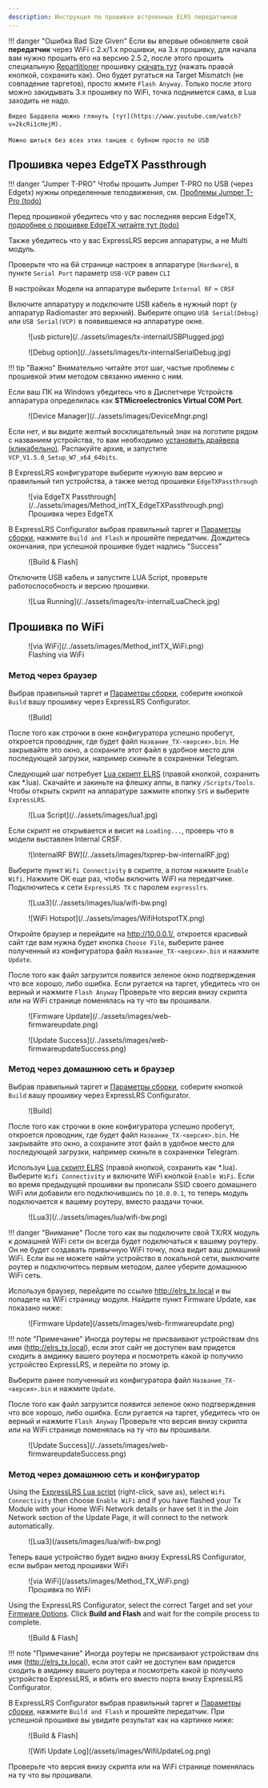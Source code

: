 ```yaml
---
description: Инструкция по прошивке встроенных ELRS передатчиков
---
```

!!! danger "Ошибка Bad Size Given"
    Если вы впервые обновляете свой **передатчик** через WiFi с 2.х/1.x прошивки, на 3.x прошивку, для начала вам нужно прошить его на версию 2.5.2, после этого прошить специальную [Repartitioner](https://github.com/ExpressLRS/repartitioner) прошивку [скачать тут](https://github.com/ExpressLRS/repartitioner/releases/download/1.0/repartitioner.bin) (нажать правой кнопкой, сохранить как). Оно будет ругаться на Target Mismatch (не совпадение таргетов), просто жмите `Flash Anyway`. 
    Только после этого можно закидывать 3.х прошивку по WiFi, точка поднимется сама, в Lua заходить не надо. 
    
    Видео Бардвела можно глянуть [тут](https://www.youtube.com/watch?v=2kcRi1cHejM).

    Можно шиться без всех этих танцев с бубном просто по USB

## Прошивка через EdgeTX Passthrough

!!! danger "Jumper T-PRO"
    Чтобы прошить Jumper T-PRO по USB (через Edgetx) нужны определенные телодвижения, см. [Проблемы Jumper T-Pro (todo)](https://todo)

Перед прошивкой убедитесь что у вас последняя версия EdgeTX, [подробнее о прошивке EdgeTX читайте тут (todo)](todo)

Также убедитесь что у вас ExpressLRS версия аппаратуры, а не Multi модуль.

Проверьте что на 6й странице настроек в аппаратуре (`Hardware`), в пункте `Serial Port` параметр `USB-VCP` равен `CLI`

В настройках Модели на аппаратуре выберите `Internal RF` = `CRSF`

Включите аппаратуру и подключите USB кабель в нужный порт (у аппаратур Radiomaster это верхний). Выберите опцию `USB Serial(Debug)` или `USB Serial(VCP)` в появившемся на аппаратуре окне.

<figure markdown>
![usb picture](/../assets/images/tx-internalUSBPlugged.jpg)
</figure>

<figure markdown>
![Debug option](/../assets/images/tx-internalSerialDebug.jpg)
</figure>

!!! tip "Важно"
    Внимательно читайте этот шаг, частые проблемы с прошивкой этим методом связанно именно с ним.

Если ваш ПК на Windows убедитесь что в Диспетчере Устройств аппаратура определилась как **STMicroelectronics Virtual COM Port**.

<figure markdown>
![Device Manager](/../assets/images/DeviceMngr.png)
</figure>

Если нет, и вы видите желтый восклицательный знак на логотипе рядом с названием устройства, то вам необходимо [установить драйвера (кликабельно)](https://www.st.com/en/development-tools/stsw-stm32102.html). Распакуйте архив, и запустите `VCP_V1.5.0_Setup_W7_x64_64bits`.

В ExpressLRS конфигураторе выберите нужную вам версию и правильный тип устройства, а также метод прошивки `EdgeTXPassthrough`

<figure markdown>
![via EdgeTX Passthrough](/../assets/images/Method_intTX_EdgeTXPassthrough.png)
<figcaption>Прошивка через EdgeTX</figcaption>
</figure>

В ExpressLRS Configurator выбрав правильный таргет и [Параметры сборки](/Manuals/FlashingOptions), нажмите `Build and Flash` и прошейте передатчик. Дождитесь окончания, при успешной прошивке будет надпись "Success"

<figure markdown>
![Build & Flash]
</figure>

Отключите USB кабель и запустите LUA Script, проверьте работоспособность и версию прошивки.

<figure markdown>
![Lua Running](/../assets/images/tx-internalLuaCheck.jpg)
</figure>

## Прошивка по WiFi

<figure markdown>
![via WiFi](/../assets/images/Method_intTX_WiFi.png)
<figcaption>Flashing via WiFi</figcaption>
</figure>

### Метод через браузер 

Выбрав правильный таргет и [Параметры сборки](/Manuals/FlashingOptions.md), cоберите кнопкой `Build` вашу прошивку через ExpressLRS Configurator.

<figure markdown>
![Build]
</figure>

После того как строчки в окне конфигуратора успешно пробегут, откроется проводник, где будет файл `Название_TX-<версия>.bin`.
Не закрывайте это окно, а сохраните этот файл в удобное место для последующей загрузки, например скиньте в сохраненки Telegram.

Следующий шаг потребует [Lua скрипт ELRS](https://github.com/ExpressLRS/ExpressLRS/blob/3.x.x-maintenance/src/lua/elrsV3.lua?raw=true) (правой кнопкой, сохранить как *.lua). Скачайте и закиньте на флешку аппы, в папку `/Scripts/Tools`.
Чтобы открыть скрипт на аппаратуре зажмите кпопку `SYS` и выберите `ExpressLRS`.

<figure markdown>
![Lua Script](/../assets/images/lua1.jpg)
</figure>

Если скрипт не открывается и висит на `Loading...`, проверь что в модели выставлен Internal CRSF.

<figure markdown>
![InternalRF BW](/../assets/images/txprep-bw-internalRF.jpg)
</figure>

Выберите пункт `Wifi Connectivity` в скрипте, а потом нажмите `Enable Wifi`. Нажмите ОК еще раз, чтобы включить WiFI на передатчике. Подключитесь к сети `ExpressLRS TX` с паролем `expresslrs`.

<figure markdown>
![Lua3](/../assets/images/lua/wifi-bw.png)
</figure>

<figure markdown>
![WiFi Hotspot](/../assets/images/WifiHotspotTX.png)
</figure>

Откройте браузер и перейдите на http://10.0.0.1/, откроется красивый сайт где вам нужна будет кнопка `Choose File`, выберите ранее полученный из конфигуратора файл `Название_TX-<версия>.bin` и нажмите `Update`.

После того как файл загрузится появится зеленое окно подтверждения что все хорошо, либо ошибка. Если ругается на таргет, убедитесь что он верный и нажмите `Flash Anyway`
Проверьте что версия внизу скрипта или на WiFi странице поменялась на ту что вы прошивали.

<figure markdown>
![Firmware Update](/../assets/images/web-firmwareupdate.png)
</figure>

<figure markdown>
![Update Success](/../assets/images/web-firmwareupdateSuccess.png)
</figure>

### Метод через домашнюю сеть и браузер

Выбрав правильный таргет и [Параметры сборки](../../../../Manuals/FlashingOptions.md), cоберите кнопкой `Build` вашу прошивку через ExpressLRS Configurator.

<figure markdown>
![Build]
</figure>

После того как строчки в окне конфигуратора успешно пробегут, откроется проводник, где будет файл `Название_TX-<версия>.bin`.
Не закрывайте это окно, а сохраните этот файл в удобное место для последующей загрузки, например скиньте в сохраненки Telegram.

Используя [Lua скрипт ELRS](https://github.com/ExpressLRS/ExpressLRS/blob/3.x.x-maintenance/src/lua/elrsV3.lua?raw=true) (правой кнопкой, сохранить как *.lua). Выберите `Wifi Connectivity` и включите WiFi кнопкой `Enable WiFi`. Если во время предыдущей прошивки вы прописали SSID своего домашнего WiFi или добавили его подключившись по `10.0.0.1`, то теперь модуль подключается к вашему роутеру, вместо раздачи точки.

<figure markdown>
![Lua3](/../assets/images/lua/wifi-bw.png)
</figure>

!!! danger "Внимание"
    После того как вы подключите свой TX/RX модуль к домашней WiFi сети он всегда будет подключаться к вашему роутеру. Он не будет создавать привычную WiFi точку, пока видит ваш домашний WiFi. Если вы не можете найти устройство в локальной сети, выключите роутер и подключитесь первым методом, далее уберите домашнюю WiFi сеть.

Используя браузер, перейдите по ссылке http://elrs_tx.local и вы попадете на WiFi страницу модуля. Найдите пункт Firmware Update, как показано ниже:

<figure markdown>
![Firmware Update](/assets/images/web-firmwareupdate.png)
</figure>

!!! note "Примечание"
    Иногда роутеры не присваивают устройствам dns имя (http://elrs_tx.local), если этот сайт не доступен вам придется сходить в амдинку вашего роутера и посмотреть какой ip получило устройство ExpressLRS, и перейти по этому ip.

Выберите ранее полученный из конфигуратора файл `Название_TX-<версия>.bin` и нажмите `Update`.

После того как файл загрузится появится зеленое окно подтверждения что все хорошо, либо ошибка. Если ругается на таргет, убедитесь что он верный и нажмите `Flash Anyway`
Проверьте что версия внизу скрипта или на WiFi странице поменялась на ту что вы прошивали.

<figure markdown>
![Update Success](/../assets/images/web-firmwareupdateSuccess.png)
</figure>

### Метод через домашнюю сеть и конфигуратор

Using the [ExpressLRS Lua script] (right-click, save as), select `Wifi Connectivity` then choose `Enable WiFi` and if you have flashed your Tx Module with your Home WiFi Network details or have set it in the Join Network section of the Update Page, it will connect to the network automatically.

<figure markdown>
![Lua3](/assets/images/lua/wifi-bw.png)
</figure>

Теперь ваше устройство будет видно внизу ExpressLRS Configurator, если выбран метод прошивки WiFi
<figure markdown>
![via WiFi](/assets/images/Method_TX_WiFi.png)
<figcaption>Прошивка по WiFi</figcaption>
</figure>

Using the ExpressLRS Configurator, select the correct Target and set your [Firmware Options]. Click **Build and Flash** and wait for the compile process to complete. 

<figure markdown>
![Build & Flash]
</figure>

!!! note "Примечание"
    Иногда роутеры не присваивают устройствам dns имя (http://elrs_tx.local), если этот сайт не доступен вам придется сходить в амдинку вашего роутера и посмотреть какой ip получило устройство ExpressLRS, и вбить его вместо порта внизу ExpressLRS Configurator.

В ExpressLRS Configurator выбрав правильный таргет и [Параметры сборки](../../../../Manuals/FlashingOptions.md), нажмите `Build and Flash` и прошейте передатчик. При успешной прошивке вы увидите результат как на картинке ниже:

<figure markdown>
![Build & Flash]
</figure>

<figure markdown>
![Wifi Update Log](/assets/images/WifiUpdateLog.png)
</figure>

Проверьте что версия внизу скрипта или на WiFi странице поменялась на ту что вы прошивали.

[ExpressLRS Lua script]: https://github.com/ExpressLRS/ExpressLRS/blob/3.x.x-maintenance/src/lua/elrsV3.lua?raw=true
[Build]: /../assets/images/Build.png
[Build & Flash]: /../assets/images/BuildFlash.png
[Firmware Options]: tx-prep.md
